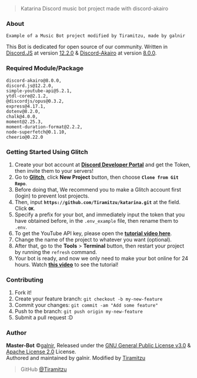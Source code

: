 > Katarina Discord music bot project made with discord-akairo

### About
```
Example of a Music Bot project modified by Tiramitzu, made by galnir
```
This Bot is dedicated for open source of our community. Written in [Discord.JS](https://discord.js.org/#/) at version [12.2.0](https://discord.js.org/#/docs/main/stable/general/welcome) & [Discord-Akairo](https://discord-akairo.github.io/#/) at version [8.0.0](https://discord-akairo.github.io/#/docs/main/master/general/welcome).

### Required Module/Package
```
discord-akairo@8.0.0,
discord.js@12.2.0,
simple-youtube-api@5.2.1,
ytdl-core@2.1.2,
@discordjs/opus@0.3.2,
express@4.17.1,
dotenv@8.2.0,
chalk@4.0.0,
moment@2.25.3,
moment-duration-format@2.2.2,
node-superfetch@0.1.10,
cheerio@0.22.0
```

### Getting Started Using Glitch

1.  Create your bot account at **[Discord Developer Portal](https://discordapp.com/developers)** and get the Token, then invite them to your servers!
2.  Go to **[Glitch](https://glitch.com)**, click **New Project** button, then choose **`Clone from Git Repo`**.
3.  Before doing that, We recommend you to make a Glitch account first (login) to prevent lost projects.
4.  Then, input **`https://github.com/Tiramitzu/katarina.git`** at the field. Click **`OK`**.
5.  Specify a prefix for your bot, and immediately input the token that you have obtained before, in the `.env_example` file, then rename them to `.env`.
6.  To get the YouTube API key, please open the **[tutorial video here](https://youtu.be/3jZ5vnv-LZc?t=7)**.
7.  Change the name of the project to whatever you want (optional).
8.  After that, go to the **Tools** > **Terminal** button, then restart your project by running the `refresh` command.
9.  Your bot is ready, and now we only need to make your bot online for 24 hours. Watch **[this video](https://youtu.be/-5ptk-Klfcw?t=69)** to see the tutorial!

### Contributing

1.  Fork it!
2.  Create your feature branch: `git checkout -b my-new-feature`
3.  Commit your changes: `git commit -am "Add some feature"`
4.  Push to the branch: `git push origin my-new-feature`
5.  Submit a pull request :D

### Author

**Master-Bot** ©[galnir](https://github.com/galnir), Released under the [GNU General Public License v3.0](https://github.com/galnir/Master-Bot/blob/master/LICENSE) & [Apache License 2.0](https://github.com/Tiramitzu/katarina/blob/master/LICENSE.md) License.<br>
Authored and maintained by galnir. Modified by [Tiramitzu](https://github.com/Tiramitzu)

> GitHub [@Tiramitzu](https://github.com/Tiramitzu)
